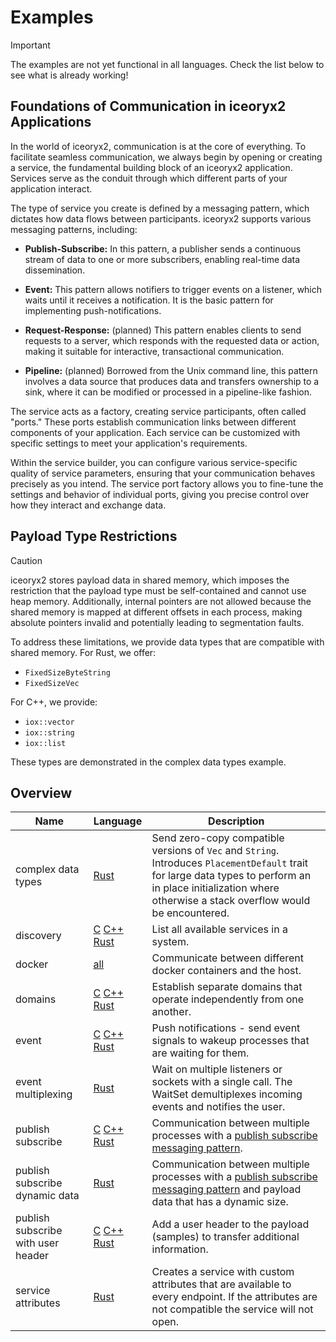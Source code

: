 # Examples

> [!IMPORTANT]
> The examples are not yet functional in all languages. Check the list below to see
> what is already working!

## Foundations of Communication in iceoryx2 Applications

In the world of iceoryx2, communication is at the core of everything. To
facilitate seamless communication, we always begin by opening or creating a
service, the fundamental building block of an iceoryx2 application. Services
serve as the conduit through which different parts of your application interact.

The type of service you create is defined by a messaging pattern, which dictates
how data flows between participants. iceoryx2 supports various messaging
patterns, including:

* **Publish-Subscribe:** In this pattern, a publisher sends a continuous stream
  of data to one or more subscribers, enabling real-time data dissemination.

* **Event:** This pattern allows notifiers to trigger events on a listener,
  which waits until it receives a notification. It is the basic pattern for
  implementing push-notifications.

* **Request-Response:** (planned) This pattern enables clients to send requests
  to a server, which responds with the requested data or action, making it
  suitable for interactive, transactional communication.

* **Pipeline:** (planned) Borrowed from the Unix command line, this pattern
  involves a data source that produces data and transfers ownership to a sink,
  where it can be modified or processed in a pipeline-like fashion.

The service acts as a factory, creating service participants, often called
"ports." These ports establish communication links between different components
of your application. Each service can be customized with specific settings to
meet your application's requirements.

Within the service builder, you can configure various service-specific quality
of service parameters, ensuring that your communication behaves precisely as you
intend. The service port factory allows you to fine-tune the settings and
behavior of individual ports, giving you precise control over how they interact
and exchange data.

## Payload Type Restrictions

> [!CAUTION]
> iceoryx2 stores payload data in shared memory, which imposes the restriction that
> the payload type must be self-contained and cannot use heap memory. Additionally,
> internal pointers are not allowed because the shared memory is mapped at different
> offsets in each process, making absolute pointers invalid and potentially leading
> to segmentation faults.

To address these limitations, we provide data types that are compatible with shared
memory. For Rust, we offer:

* `FixedSizeByteString`
* `FixedSizeVec`

For C++, we provide:

* `iox::vector`
* `iox::string`
* `iox::list`

These types are demonstrated in the complex data types example.

## Overview

| Name                               | Language                                                                                                                                | Description                                                                                                                                                                                                     |
| ---------------------------------- | --------------------------------------------------------------------------------------------------------------------------------------- | --------------------------------------------------------------------------------------------------------------------------------------------------------------------------------------------------------------- |
| complex data types                 | [Rust](rust/complex_data_types)                                                                                                         | Send zero-copy compatible versions of `Vec` and `String`. Introduces `PlacementDefault` trait for large data types to perform an in place initialization where otherwise a stack overflow would be encountered. |
| discovery                          | [C](c/discovery) [C++](cxx/discovery) [Rust](rust/discovery)                                                                            | List all available services in a system.                                                                                                                                                                        |
| docker                             | [all](rust/docker)                                                                                                                      | Communicate between different docker containers and the host.                                                                                                                                                   |
| domains                            | [C](c/domains) [C++](cxx/domains) [Rust](rust/domains)                                                                                  | Establish separate domains that operate independently from one another.                                                                                                                                         |
| event                              | [C](c/event) [C++](cxx/event) [Rust](rust/event)                                                                                        | Push notifications - send event signals to wakeup processes that are waiting for them.                                                                                                                          |
| event multiplexing                 | [Rust](rust/event_multiplexing)                                                                                                         | Wait on multiple listeners or sockets with a single call. The WaitSet demultiplexes incoming events and notifies the user.                                                                                      |
| publish subscribe                  | [C](c/publish_subscribe) [C++](cxx/publish_subscribe) [Rust](rust/publish_subscribe)                                                    | Communication between multiple processes with a [publish subscribe messaging pattern](https://en.wikipedia.org/wiki/Publish–subscribe_pattern).                                                                 |
| publish subscribe dynamic data     | [Rust](rust/publish_subscribe_dynamic_data)                                                                                             | Communication between multiple processes with a [publish subscribe messaging pattern](https://en.wikipedia.org/wiki/Publish–subscribe_pattern) and payload data that has a dynamic size.                        |
| publish subscribe with user header | [C](c/publish_subscribe_with_user_header) [C++](cxx/publish_subscribe_with_user_header) [Rust](rust/publish_subscribe_with_user_header) | Add a user header to the payload (samples) to transfer additional information.                                                                                                                                  |
| service attributes                 | [Rust](rust/service_attributes)                                                                                                         | Creates a service with custom attributes that are available to every endpoint. If the attributes are not compatible the service will not open.                                                                  |
